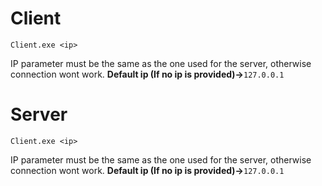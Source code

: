 # Client

    Client.exe <ip> 
IP parameter must be the same as the one used for the server, otherwise connection wont work. <b>Default ip (If no ip is provided)-></b>`127.0.0.1`

# Server

    Client.exe <ip>
IP parameter must be the same as the one used for the server, otherwise connection wont work. <b>Default ip (If no ip is provided)-></b>`127.0.0.1` <br>


